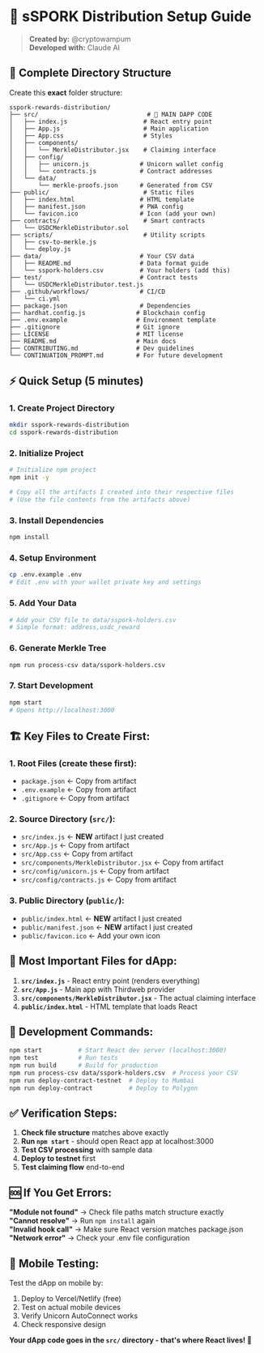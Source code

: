 # 🚀 sSPORK Distribution Setup Guide

> **Created by:** @cryptowampum  
> **Developed with:** Claude AI

## 📁 Complete Directory Structure

Create this **exact** folder structure:

```
sspork-rewards-distribution/
├── src/                              # 🎯 MAIN DAPP CODE
│   ├── index.js                     # React entry point
│   ├── App.js                       # Main application  
│   ├── App.css                      # Styles
│   ├── components/
│   │   └── MerkleDistributor.jsx    # Claiming interface
│   ├── config/
│   │   ├── unicorn.js              # Unicorn wallet config
│   │   └── contracts.js            # Contract addresses
│   └── data/
│       └── merkle-proofs.json      # Generated from CSV
├── public/                          # Static files
│   ├── index.html                  # HTML template
│   ├── manifest.json               # PWA config
│   └── favicon.ico                 # Icon (add your own)
├── contracts/                       # Smart contracts
│   └── USDCMerkleDistributor.sol   
├── scripts/                         # Utility scripts
│   ├── csv-to-merkle.js           
│   └── deploy.js                   
├── data/                           # Your CSV data
│   ├── README.md                   # Data format guide
│   └── sspork-holders.csv          # Your holders (add this)
├── test/                           # Contract tests
│   └── USDCMerkleDistributor.test.js
├── .github/workflows/              # CI/CD
│   └── ci.yml                     
├── package.json                    # Dependencies
├── hardhat.config.js              # Blockchain config
├── .env.example                   # Environment template
├── .gitignore                     # Git ignore
├── LICENSE                        # MIT license
├── README.md                      # Main docs
├── CONTRIBUTING.md                # Dev guidelines
└── CONTINUATION_PROMPT.md         # For future development
```

## ⚡ Quick Setup (5 minutes)

### 1. Create Project Directory
```bash
mkdir sspork-rewards-distribution
cd sspork-rewards-distribution
```

### 2. Initialize Project
```bash
# Initialize npm project
npm init -y

# Copy all the artifacts I created into their respective files
# (Use the file contents from the artifacts above)
```

### 3. Install Dependencies
```bash
npm install
```

### 4. Setup Environment
```bash
cp .env.example .env
# Edit .env with your wallet private key and settings
```

### 5. Add Your Data
```bash
# Add your CSV file to data/sspork-holders.csv
# Simple format: address,usdc_reward
```

### 6. Generate Merkle Tree
```bash
npm run process-csv data/sspork-holders.csv
```

### 7. Start Development
```bash
npm start
# Opens http://localhost:3000
```

## 🏗️ **Key Files to Create First:**

### **1. Root Files** (create these first):
- `package.json` ← Copy from artifact
- `.env.example` ← Copy from artifact  
- `.gitignore` ← Copy from artifact

### **2. Source Directory** (`src/`):
- `src/index.js` ← **NEW** artifact I just created
- `src/App.js` ← Copy from artifact
- `src/App.css` ← Copy from artifact
- `src/components/MerkleDistributor.jsx` ← Copy from artifact
- `src/config/unicorn.js` ← Copy from artifact
- `src/config/contracts.js` ← Copy from artifact

### **3. Public Directory** (`public/`):
- `public/index.html` ← **NEW** artifact I just created
- `public/manifest.json` ← **NEW** artifact I just created
- `public/favicon.ico` ← Add your own icon

## 🎯 **Most Important Files for dApp**:

1. **`src/index.js`** - React entry point (renders everything)
2. **`src/App.js`** - Main app with Thirdweb provider
3. **`src/components/MerkleDistributor.jsx`** - The actual claiming interface
4. **`public/index.html`** - HTML template that loads React

## 🔧 **Development Commands**:

```bash
npm start          # Start React dev server (localhost:3000)
npm test           # Run tests
npm run build      # Build for production
npm run process-csv data/sspork-holders.csv  # Process your CSV
npm run deploy-contract-testnet  # Deploy to Mumbai
npm run deploy-contract          # Deploy to Polygon
```

## ✅ **Verification Steps**:

1. **Check file structure** matches above exactly
2. **Run `npm start`** - should open React app at localhost:3000
3. **Test CSV processing** with sample data
4. **Deploy to testnet** first
5. **Test claiming flow** end-to-end

## 🆘 **If You Get Errors**:

**"Module not found"** → Check file paths match structure exactly  
**"Cannot resolve"** → Run `npm install` again  
**"Invalid hook call"** → Make sure React version matches package.json  
**"Network error"** → Check your .env file configuration  

## 📱 **Mobile Testing**:

Test the dApp on mobile by:
1. Deploy to Vercel/Netlify (free)
2. Test on actual mobile devices
3. Verify Unicorn AutoConnect works
4. Check responsive design

**Your dApp code goes in the `src/` directory - that's where React lives! 🎯**